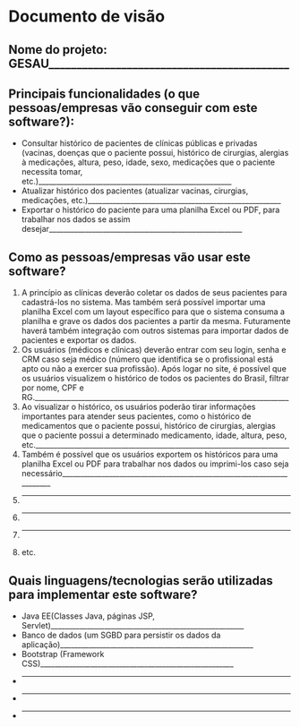 # Documento de visão

## Nome do projeto: GESAU___________________________________________

## Principais funcionalidades (o que pessoas/empresas vão conseguir com este software?):

* Consultar histórico de pacientes de clínicas públicas e privadas (vacinas, doenças que o paciente possui, histórico de cirurgias, alergias à medicações, altura, peso, idade, sexo, medicações que o paciente necessita tomar, etc.)______________________________________________________
* Atualizar histórico dos pacientes (atualizar vacinas, cirurgias, medicações, etc.)______________________________________________________
* Exportar o histórico do paciente para uma planilha Excel ou PDF, para trabalhar nos dados se assim desejar______________________________________________________

## Como as pessoas/empresas vão usar este software?

1. A princípio as clínicas deverão coletar os dados de seus pacientes para cadastrá-los no sistema. Mas também será possível importar uma planilha Excel com um layout específico para que o sistema consuma a planilha e grave os dados dos pacientes a partir da mesma. Futuramente haverá também integração com outros sistemas para importar dados de pacientes e exportar os dados.
1. Os usuários (médicos e clínicas) deverão entrar com seu login, senha e CRM caso seja médico (número que identifica se o profissional está apto ou não a exercer sua profissão). Após logar no site, é possível que os usuários visualizem o histórico de todos os pacientes do Brasil, filtrar por nome, CPF e RG._______________________________________________________________________
1. Ao visualizar o histórico, os usuários poderão tirar informações importantes para atender seus pacientes, como o histórico de medicamentos que o paciente possui, histórico de cirurgias, alergias que o paciente possui a determinado medicamento, idade, altura, peso, etc._______________________________________________________________________
1. Também é possível que os usuários exportem os históricos para uma planilha Excel ou PDF para trabalhar nos dados ou imprimi-los caso seja necessário_______________________________________________________________________
1. _______________________________________________________________________
1. _______________________________________________________________________
1. _______________________________________________________________________
1. etc.

## Quais linguagens/tecnologias serão utilizadas para implementar este software?

* Java EE(Classes Java, páginas JSP, Servlet)______________________________________________________
* Banco de dados (um SGBD para persistir os dados da aplicação)______________________________________________________
* Bootstrap (Framework CSS)______________________________________________________
* ______________________________________________________
* ______________________________________________________
* ______________________________________________________
